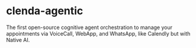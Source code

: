 # clenda-agentic
The first open-source cognitive agent orchestration to manage your appointments via VoiceCall, WebApp, and WhatsApp, like Calendly but with Native AI.

